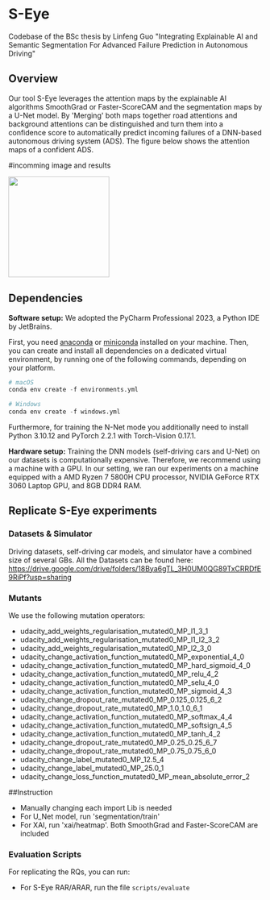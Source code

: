 # S-Eye
Codebase of the BSc thesis by Linfeng Guo "Integrating Explainable AI and Semantic Segmentation For Advanced Failure Prediction in Autonomous Driving"



## Overview

Our tool S-Eye leverages the attention maps by the explainable AI algorithms SmoothGrad or Faster-ScoreCAM and the segmentation maps by a U-Net model. By 'Merging' both maps together road attentions and background attentions can be distinguished and turn them into a confidence score to automatically predict incoming failures of a DNN-based autonomous driving system (ADS). The figure below shows the attention maps of a confident ADS.


#incomming image and results 

<img src="images/nominal.gif" height="200" />


## Dependencies

**Software setup:** We adopted the PyCharm Professional 2023, a Python IDE by JetBrains.

First, you need [anaconda](https://www.continuum.io/downloads) or [miniconda](https://conda.io/miniconda.html) installed on your machine. Then, you can create and install all dependencies on a dedicated virtual environment, by running one of the following commands, depending on your platform.

```python
# macOS
conda env create -f environments.yml 

# Windows
conda env create -f windows.yml
```

Furthermore, for training the N-Net mode you additionally need to install Python 3.10.12 and PyTorch 2.2.1 with Torch-Vision 0.17.1. 


**Hardware setup:** Training the DNN models (self-driving cars and U-Net) on our datasets is computationally expensive. Therefore, we recommend using a machine with a GPU. In our setting, we ran our experiments on a machine equipped with a AMD Ryzen 7 5800H CPU processor, NVIDIA GeForce RTX 3060 Laptop GPU, and 8GB DDR4 RAM. 

 




## Replicate S-Eye experiments

### Datasets & Simulator

Driving datasets, self-driving car models, and simulator have a combined size of several GBs. All the Datasets can be found here: https://drive.google.com/drive/folders/18Bya6gTL_3H0UM0QG89TxCRRDfE9RiPf?usp=sharing

### Mutants

We use the following mutation operators:

* udacity_add_weights_regularisation_mutated0_MP_l1_3_1
* udacity_add_weights_regularisation_mutated0_MP_l1_l2_3_2
* udacity_add_weights_regularisation_mutated0_MP_l2_3_0
* udacity_change_activation_function_mutated0_MP_exponential_4_0
* udacity_change_activation_function_mutated0_MP_hard_sigmoid_4_0
* udacity_change_activation_function_mutated0_MP_relu_4_2
* udacity_change_activation_function_mutated0_MP_selu_4_0
* udacity_change_activation_function_mutated0_MP_sigmoid_4_3
* udacity_change_dropout_rate_mutated0_MP_0.125_0.125_6_2
* udacity_change_dropout_rate_mutated0_MP_1.0_1.0_6_1
* udacity_change_activation_function_mutated0_MP_softmax_4_4
* udacity_change_activation_function_mutated0_MP_softsign_4_5
* udacity_change_activation_function_mutated0_MP_tanh_4_2
* udacity_change_dropout_rate_mutated0_MP_0.25_0.25_6_7
* udacity_change_dropout_rate_mutated0_MP_0.75_0.75_6_0
* udacity_change_label_mutated0_MP_12.5_4
* udacity_change_label_mutated0_MP_25.0_1
* udacity_change_loss_function_mutated0_MP_mean_absolute_error_2

##Instruction
* Manually changing each import Lib is needed  
* For U_Net model, run 'segmentation/train'
* For XAI, run 'xai/heatmap'. Both SmoothGrad and Faster-ScoreCAM are included 
 
### Evaluation Scripts

For replicating the RQs, you can run:

* For S-Eye RAR/ARAR, run the file `scripts/evaluate`


```
